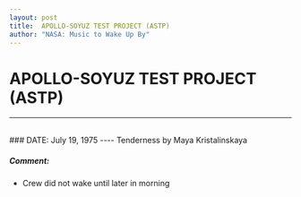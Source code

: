 ```yaml
---
layout: post
title:  APOLLO-SOYUZ TEST PROJECT (ASTP)
author: "NASA: Music to Wake Up By"
---
```


# APOLLO-SOYUZ TEST PROJECT (ASTP)
----
<br/>
### DATE: July 19, 1975
----
Tenderness by Maya Kristalinskaya

##### Comment:
* Crew did not wake until later in morning
